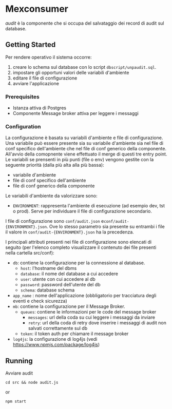 # Mexconsumer

*audit* è la componente che si occupa del salvataggio dei record di audit sul database.

## Getting Started

Per rendere operativo il sistema occorre:
1. creare lo schema sul database con lo script `dbscript/unpaudit.sql`.
1. impostare gli opportuni valori delle variabili d'ambiente
1. editare il file di configurazione
1. avviare l'applicazione

### Prerequisites

* Istanza attiva di Postgres
* Componente Message broker attiva per leggere i messaggi

### Configuration

La configurazione è basata su variabili d'ambiente e file di configurazione. Una variabile può essere presente sia su variabile d'ambiente sia nel file di conf specifico dell'ambiente che nel file di conf generico della componente. All'avvio della comopnente viene effettuato il merge di questi tre entry point. Le variabili se prensenti in più punti (file o env) vengono gestite con la seguente priorità (dalla più alta alla più bassa):
* variabile d'ambiente
* file di conf specifico dell'ambiente
* file di conf generico della componente

Le variabili d'ambiente da valorizzare sono:
* `ENVIRONMENT`: rappresenta l'ambiente di esecuzione (ad esempio dev, tst o prod). Serve per individuare il file di configurazione secondario.

I file di configurazione sono `conf/audit.json` e`conf/audit-{ENVIRONMENT}.json`. Ove lo stesso parametro sia presente su entrambi i file il valore in `conf/audit-{ENVIRONMENT}.json` ha la precedenza.

I principali attributi presenti nei file di configurazione sono elencati di seguito (per l'elenco completo visualizzare il contenuto dei file presenti nella cartella src/conf):

* `db`: contiene la configurazione per la connessione al database. 
    * `host`: l'hostname del dbms
    * `database`: il nome del database a cui accedere
    * `user`: utente con cui accedere al db
    * `password`: password dell'utente del db
    * `schema`: database schema
* `app_name` : nome dell'applicazione (obbligatorio per tracciatura degli eventi e check sicurezza)
* `mb`: contiene la configurazione per il Message Broker.
    * `queues`: contiene le informazioni per le code del message broker
        * `messages`: url della coda su cui leggere i messaggi da inviare
        * `retry`: url della coda di retry dove inserire i messaggi di audit non salvati correttamente sul db
    * `token`: il token auth per chiamare il message broker
* `log4js`: la configurazione di log4js (vedi https://www.npmjs.com/package/log4js)

## Running

Avviare audit
```
cd src && node audit.js
```

or

```
npm start
```
